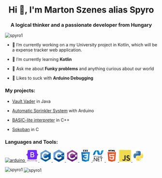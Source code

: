 <h1 align="center">Hi 👋, I'm Marton Szenes alias Spyro</h1>
<h3 align="center">A logical thinker and a passionate developer from Hungary</h3>

<p align="left"> <img src="https://komarev.com/ghpvc/?username=spyro1&label=Profile%20views&color=0e75b6&style=flat" alt="spyro1" /> </p>

- 🔭 I’m currently working on a my University project in Kotlin, which will be a expense tracker web application.

- 🌱 I’m currently learning **Kotlin**

- 💬 Ask me about **Funky problems** and anything curious about our world

- 🥸 Likes to suck with **Arduino Debugging**

<h3 align="left"> My projects: </h3>

- [Vault Vader](https://github.com/Spyro1/Vault-Vader) in Java

- [Automatic Sprinkler System](https://github.com/Spyro1/SprinkleSystem) with Arduino

- [BASIC-lite interpreter](https://github.com/Spyro1/Basic-Lite-Interpreter) in C++

- [Sokoban](https://github.com/Spyro1/Sokoban) in C

<p align="left">
</p>

<h3 align="left">Languages and Tools:</h3>
<p align="left"> 
  <a href="https://www.arduino.cc/" target="_blank" rel="noreferrer"> <img src="https://cdn.worldvectorlogo.com/logos/arduino-1.svg" alt="arduino" width="40" height="40"/> </a> 
  <a href="https://getbootstrap.com" target="_blank" rel="noreferrer"> <img src="https://raw.githubusercontent.com/devicons/devicon/master/icons/bootstrap/bootstrap-plain-wordmark.svg" alt="bootstrap" width="40" height="40"/> </a> 
  <a href="https://www.cprogramming.com/" target="_blank" rel="noreferrer"> <img src="https://raw.githubusercontent.com/devicons/devicon/master/icons/c/c-original.svg" alt="c" width="40" height="40"/> </a>
  <a href="https://www.w3schools.com/cpp/" target="_blank" rel="noreferrer"> <img src="https://raw.githubusercontent.com/devicons/devicon/master/icons/cplusplus/cplusplus-original.svg" alt="cplusplus" width="40" height="40"/> </a> 
  <a href="https://www.w3schools.com/cs/" target="_blank" rel="noreferrer"> <img src="https://raw.githubusercontent.com/devicons/devicon/master/icons/csharp/csharp-original.svg" alt="csharp" width="40" height="40"/> </a> 
  <a href="https://www.w3schools.com/css/" target="_blank" rel="noreferrer"> <img src="https://raw.githubusercontent.com/devicons/devicon/master/icons/css3/css3-original-wordmark.svg" alt="css3" width="40" height="40"/> </a> 
  <a href="https://dotnet.microsoft.com/" target="_blank" rel="noreferrer"> <img src="https://raw.githubusercontent.com/devicons/devicon/master/icons/dot-net/dot-net-original-wordmark.svg" alt="dotnet" width="40" height="40"/> </a> 
  <a href="https://www.w3.org/html/" target="_blank" rel="noreferrer"> <img src="https://raw.githubusercontent.com/devicons/devicon/master/icons/html5/html5-original-wordmark.svg" alt="html5" width="40" height="40"/> </a>
  <a href="https://developer.mozilla.org/en-US/docs/Web/JavaScript" target="_blank" rel="noreferrer"> <img src="https://raw.githubusercontent.com/devicons/devicon/master/icons/javascript/javascript-original.svg" alt="javascript" width="40" height="40"/> </a> 
  <a href="https://www.python.org" target="_blank" rel="noreferrer"> <img src="https://raw.githubusercontent.com/devicons/devicon/master/icons/python/python-original.svg" alt="python" width="40" height="40"/> </a> </p>

<p><img align="left" src="https://github-readme-stats.vercel.app/api/top-langs?username=spyro1&show_icons=true&locale=en&layout=compact" alt="spyro1" /></p>

<p>&nbsp;<img align="center" src="https://github-readme-stats.vercel.app/api?username=spyro1&show_icons=true&locale=en" alt="spyro1" /></p>

<!--p align="left"> <a href="https://github.com/ryo-ma/github-profile-trophy"><img src="https://github-profile-trophy.vercel.app/?username=spyro1" alt="spyro1" /></a> </p-->
